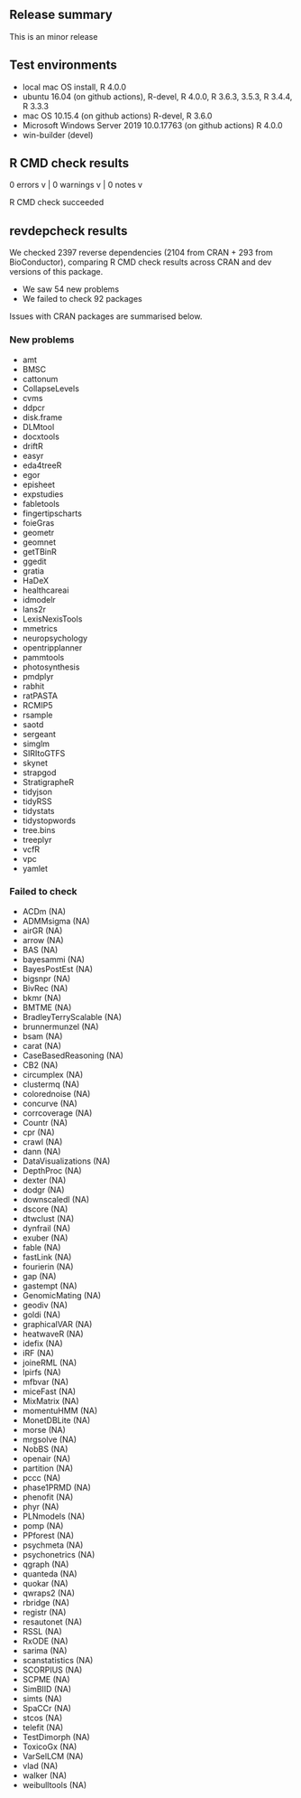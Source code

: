 ## Release summary

This is an minor release

## Test environments

* local mac OS install, R 4.0.0
* ubuntu 16.04 (on github actions), R-devel, R 4.0.0, R 3.6.3, 3.5.3, R 3.4.4, R 3.3.3
* mac OS 10.15.4 (on github actions) R-devel, R 3.6.0
* Microsoft Windows Server 2019 10.0.17763 (on github actions) R 4.0.0
* win-builder (devel)

## R CMD check results

0 errors v | 0 warnings v | 0 notes v

R CMD check succeeded

## revdepcheck results

We checked 2397 reverse dependencies (2104 from CRAN + 293 from BioConductor), comparing R CMD check results across CRAN and dev versions of this package.

 * We saw 54 new problems
 * We failed to check 92 packages

Issues with CRAN packages are summarised below.

### New problems

* amt
* BMSC
* cattonum
* CollapseLevels
* cvms
* ddpcr
* disk.frame
* DLMtool
* docxtools
* driftR
* easyr
* eda4treeR
* egor
* episheet
* expstudies
* fabletools
* fingertipscharts
* foieGras
* geometr
* geomnet
* getTBinR
* ggedit
* gratia
* HaDeX
* healthcareai
* idmodelr
* lans2r
* LexisNexisTools
* mmetrics
* neuropsychology
* opentripplanner
* pammtools
* photosynthesis
* pmdplyr
* rabhit
* ratPASTA
* RCMIP5
* rsample
* saotd
* sergeant
* simglm
* SIRItoGTFS
* skynet
* strapgod
* StratigrapheR
* tidyjson
* tidyRSS
* tidystats
* tidystopwords
* tree.bins
* treeplyr
* vcfR
* vpc
* yamlet

### Failed to check

* ACDm                 (NA)
* ADMMsigma            (NA)
* airGR                (NA)
* arrow                (NA)
* BAS                  (NA)
* bayesammi            (NA)
* BayesPostEst         (NA)
* bigsnpr              (NA)
* BivRec               (NA)
* bkmr                 (NA)
* BMTME                (NA)
* BradleyTerryScalable (NA)
* brunnermunzel        (NA)
* bsam                 (NA)
* carat                (NA)
* CaseBasedReasoning   (NA)
* CB2                  (NA)
* circumplex           (NA)
* clustermq            (NA)
* colorednoise         (NA)
* concurve             (NA)
* corrcoverage         (NA)
* Countr               (NA)
* cpr                  (NA)
* crawl                (NA)
* dann                 (NA)
* DataVisualizations   (NA)
* DepthProc            (NA)
* dexter               (NA)
* dodgr                (NA)
* downscaledl          (NA)
* dscore               (NA)
* dtwclust             (NA)
* dynfrail             (NA)
* exuber               (NA)
* fable                (NA)
* fastLink             (NA)
* fourierin            (NA)
* gap                  (NA)
* gastempt             (NA)
* GenomicMating        (NA)
* geodiv               (NA)
* goldi                (NA)
* graphicalVAR         (NA)
* heatwaveR            (NA)
* idefix               (NA)
* iRF                  (NA)
* joineRML             (NA)
* lpirfs               (NA)
* mfbvar               (NA)
* miceFast             (NA)
* MixMatrix            (NA)
* momentuHMM           (NA)
* MonetDBLite          (NA)
* morse                (NA)
* mrgsolve             (NA)
* NobBS                (NA)
* openair              (NA)
* partition            (NA)
* pccc                 (NA)
* phase1PRMD           (NA)
* phenofit             (NA)
* phyr                 (NA)
* PLNmodels            (NA)
* pomp                 (NA)
* PPforest             (NA)
* psychmeta            (NA)
* psychonetrics        (NA)
* qgraph               (NA)
* quanteda             (NA)
* quokar               (NA)
* qwraps2              (NA)
* rbridge              (NA)
* registr              (NA)
* resautonet           (NA)
* RSSL                 (NA)
* RxODE                (NA)
* sarima               (NA)
* scanstatistics       (NA)
* SCORPIUS             (NA)
* SCPME                (NA)
* SimBIID              (NA)
* simts                (NA)
* SpaCCr               (NA)
* stcos                (NA)
* telefit              (NA)
* TestDimorph          (NA)
* ToxicoGx             (NA)
* VarSelLCM            (NA)
* vlad                 (NA)
* walker               (NA)
* weibulltools         (NA)
